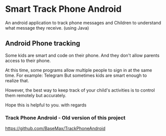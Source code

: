 # Smart Track Phone Android

An android application to track phone messages and Children to understand what message they receive. (using Java) 

## Android Phone tracking

Some kids are smart and code on their phone. And they don't allow parents access to their phone.

At this time, some programs allow multiple people to sign in at the same time.
For example: Telegram
But sometimes kids are smart enough to realize that.

However, the best way to keep track of your child's activities is to control them remotely but accurately.

Hope this is helpful to you.
with regards

### Track Phone Android - Old version of this project 

https://github.com/BaseMax/TrackPhoneAndroid
